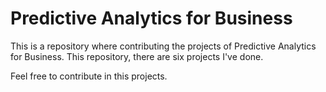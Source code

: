 # Predictive Analytics for Business

This is a repository where contributing the projects of Predictive Analytics for Business. This repository, there are six projects I've done.

Feel free to contribute in this projects.
